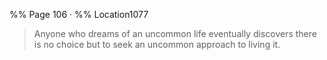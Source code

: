 %% Page 106 · %% Location1077
> Anyone who dreams of an uncommon life eventually discovers there is no choice but to seek an uncommon approach to living it. 
